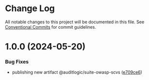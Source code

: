 # Change Log

All notable changes to this project will be documented in this file.
See [Conventional Commits](https://conventionalcommits.org) for commit guidelines.

# 1.0.0 (2024-05-20)


### Bug Fixes

* publishing new artifact @auditlogic/suite-owasp-scvs ([e709ce6](https://github.com/auditlogic/suite/commit/e709ce667f647ec57e142fe5f2f936048778afa9))
